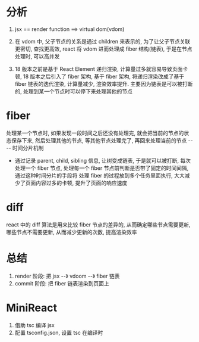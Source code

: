 # 分析
1. jsx == render function ==> virtual dom(vdom)

2. 在 vdom 中, 父子节点的关系是通过 children 来表示的, 为了让父子节点关联更密切, 查找更高效, react 将 vdom 进而处理成 fiber 结构(链表), 于是在节点处理时, 可以高并发

3. 18 版本之前是基于 React Element 递归渲染, 计算量过多就容易导致页面卡顿, 18 版本之后引入了 fiber 架构, 基于 fiber 架构, 将递归渲染改成了基于 fiber 链表的迭代渲染, 计算量减少, 渲染效率提升. 主要因为链表是可以被打断的, 处理到某一个节点时可以停下来处理其他的节点

# fiber
处理某一个节点时, 如果发现一段时间之后还没有处理完, 就会把当前的节点的状态保存下来, 然后处理其他的节点, 等其他节点处理完了, 再回来处理当前的节点 ---- 时间分片机制

- 通过记录 parent, child, sibling 信息, 让树变成链表, 于是就可以被打断, 每次处理一个 fiber 节点, 处理每一个 fiber 节点前判断是否带了固定的时间间隔, 通过这种时间分片的手段将 处理 fiber 的过程放到多个任务里面执行, 大大减少了页面内容过多的卡顿, 提升了页面的响应速度


# diff
react 中的 diff 算法是用来比较 fiber 节点的差异的, 从而确定哪些节点需要更新, 哪些节点不需要更新, 从而减少更新的次数, 提高渲染效率


# 总结
1. render 阶段: 把 jsx --》 vdoom --》 fiber 链表
2. commit 阶段: 把 fiber 链表渲染到页面上

# MiniReact
1. 借助 tsc 编译 jsx
2. 配置 tsconfig.json, 设置 tsc 在编译时